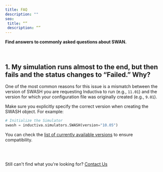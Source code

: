 ```yaml
---
title: FAQ
description: ""
seo:
 title: “”
 description: “”
---
```


**Find answers to commonly asked questions about SWAN.**

<br>

## 1. My simulation runs almost to the end, but then fails and the status changes to “Failed.” Why?
One of the most common reasons for this issue is a mismatch between the version of SWASH you are requesting Inductiva to run (e.g., `11.01`) and the version for which your configuration file was originally created (e.g., `9.01`).

Make sure you explicitly specify the correct version when creating the SWASH object. For example:

```python
# Initialize the Simulator
swash = inductiva.simulators.SWASH(version="10.05")
```

You can check the [list of currently available versions](../versions-and-containers) to ensure compatibility.

<br>
<br>

Still can't find what you're looking for? [Contact Us](mailto:support@inductiva.ai)
